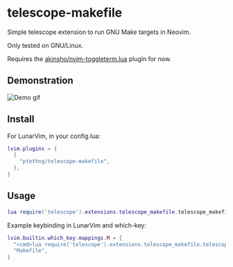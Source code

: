# telescope-makefile
Simple telescope extension to run GNU Make targets in Neovim.

Only tested on GNU/Linux.

Requires the [akinsho/nvim-toggleterm.lua](https://github.com/akinsho/nvim-toggleterm.lua) plugin for now.

## Demonstration
![Demo gif](https://gist.github.com/ptethng/7ac7f9c91a44f015d8fadea373f000d2/raw/8c69f26633194e25b53f7008c8fa42946736bc20/makefile.gif)

## Install
For LunarVim, in your config.lua:
```lua
lvim.plugins = {
  {
    "ptethng/telescope-makefile",
  },
}
```

## Usage
```lua
lua require('telescope').extensions.telescope_makefile.telescope_makefile()
```

Example keybinding in LunarVim and which-key:
```lua
lvim.builtin.which_key.mappings.M = {
  "<cmd>lua require('telescope').extensions.telescope_makefile.telescope_makefile()<cr>",
  "Makefile",
}
```

